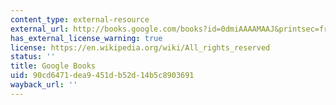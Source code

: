 ```yaml
---
content_type: external-resource
external_url: http://books.google.com/books?id=0dmiAAAAMAAJ&printsec=frontcover&dq=City+Planning:+Hearing+Before+the+Committee+on+the+District+of+Columbia,+United+States+Senate,+on+the+Subject+of+City+Planning&source=bl&ots=4vxJYB99jn&sig=Tew2B-wuzHXFkFrC4vy_eYo6Jqw&hl=
has_external_license_warning: true
license: https://en.wikipedia.org/wiki/All_rights_reserved
status: ''
title: Google Books
uid: 90cd6471-dea9-451d-b52d-14b5c8903691
wayback_url: ''
---
```

